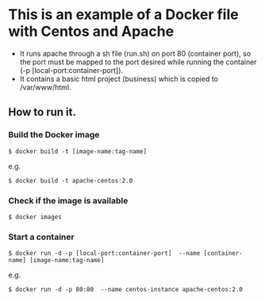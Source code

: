 # This is an example of a Docker file with Centos and Apache

- It runs apache through a sh file (run.sh) on port 80 (container port), so the port must be mapped to the port desired while running the container (-p [local-port:container-port]).
- It contains a basic html project (business) which is copied to /var/www/html.

## How to run it.

### Build the Docker image
``` 
$ docker build -t [image-name:tag-name]
```
e.g.
```
$ docker build -t apache-centos:2.0
```
### Check if the image is available
```
$ docker images
```

### Start a container
```
$ docker run -d -p [local-port:container-port]  --name [container-name] [image-name:tag-name]
```
e.g. 
```
$ docker run -d -p 80:80  --name centos-instance apache-centos:2.0
```
